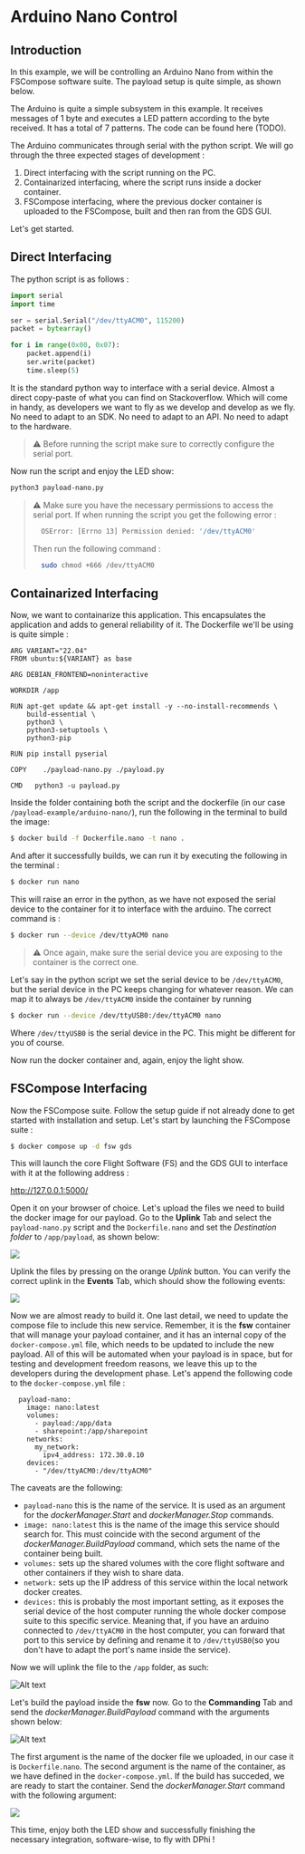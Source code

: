 # Arduino Nano Control

## Introduction 
In this example, we will be controlling an Arduino Nano from within the FSCompose software suite. The payload setup is quite simple, as shown below.

The Arduino is quite a simple subsystem in this example. It receives messages of 1 byte and executes a LED pattern according to the byte received. It has a total of 7 patterns. The code can be found here (TODO).

The Arduino communicates through serial with the python script. We will go through the three expected stages of development : 
1. Direct interfacing with the script running on the PC.
2. Containarized interfacing, where the script runs inside a docker container.
3. FSCompose interfacing, where the previous docker container is uploaded to the FSCompose, built and then ran from the GDS GUI.

Let's get started.

## Direct Interfacing

The python script is as follows :

```python
import serial
import time 

ser = serial.Serial("/dev/ttyACM0", 115200)
packet = bytearray()

for i in range(0x00, 0x07):
    packet.append(i)
    ser.write(packet)
    time.sleep(5)
```

It is the standard python way to interface with a serial device. Almost a direct copy-paste of what you can find on Stackoverflow. Which will come in handy, as developers we want to fly as we develop and develop as we fly. No need to adapt to an SDK. No need to adapt to an API. No need to adapt to the hardware. 

>⚠️ Before running the script make sure to correctly configure the serial port. 

Now run the script and enjoy the LED show: 

```bash
python3 payload-nano.py
```

>⚠️ Make sure you have the necessary permissions to access the serial port. If when running the script you get the following error : 
> ```bash
>   OSError: [Errno 13] Permission denied: '/dev/ttyACM0'
>```
> Then run the following command : 
> ```bash
>   sudo chmod +666 /dev/ttyACM0
>```


## Containarized Interfacing
Now, we want to containarize this application. This encapsulates the application and adds to general reliability of it. The Dockerfile we'll be using is quite simple : 

```docker
ARG VARIANT="22.04"
FROM ubuntu:${VARIANT} as base

ARG DEBIAN_FRONTEND=noninteractive

WORKDIR /app

RUN apt-get update && apt-get install -y --no-install-recommends \
    build-essential \
    python3 \
    python3-setuptools \
    python3-pip 

RUN pip install pyserial

COPY    ./payload-nano.py ./payload.py

CMD   python3 -u payload.py 
```

Inside the folder containing both the script and the dockerfile (in our case `/payload-example/arduino-nano/`), run the following in the terminal to build the image: 

```bash
$ docker build -f Dockerfile.nano -t nano .
```

And after it successfully builds, we can run it by executing the following in the terminal : 

```bash
$ docker run nano
```

This will raise an error in the python, as we have not exposed the serial device to the container for it to interface with the arduino. The correct command is : 

```bash
$ docker run --device /dev/ttyACM0 nano
```

>⚠️ Once again, make sure the serial device you are exposing to the container is the correct one. 

Let's say in the python script we set the serial device to be `/dev/ttyACM0`, but the serial device in the PC keeps changing for whatever reason. We can map it to always be `/dev/ttyACM0` inside the container by running 

```bash
$ docker run --device /dev/ttyUSB0:/dev/ttyACM0 nano
```

Where `/dev/ttyUSB0` is the serial device in the PC. This might be different for you of course.

Now run the docker container and, again, enjoy the light show.



## FSCompose Interfacing

Now the FSCompose suite. Follow the setup guide if not already done to get started with installation and setup. Let's start by launching the FSCompose suite : 

```bash 
$ docker compose up -d fsw gds
```

This will launch the core Flight Software (FS) and the GDS GUI to interface with it at the following address : 

http://127.0.0.1:5000/


Open it on your browser of choice. Let's upload the files we need to build the docker image for our payload. Go to the **Uplink** Tab and select the `payload-nano.py` script and the `Dockerfile.nano` and set the *Destination folder* to `/app/payload`, as shown below:

![](image.png)


Uplink the files by pressing on the orange *Uplink* button. You can verify the correct uplink in the **Events** Tab, which should show the following events: 

![](image-1.png)


Now we are almost ready to build it. One last detail, we need to update the compose file to include this new service. Remember, it is the **fsw** container that will manage your payload container, and it has an internal copy of the `docker-compose.yml` file, which needs to be updated to include the new payload. All of this will be automated when your payload is in space, but for testing and development freedom reasons, we leave this up to the developers during the development phase. Let's append the following code to the `docker-compose.yml` file : 

```docker
  payload-nano:
    image: nano:latest
    volumes:
      - payload:/app/data
      - sharepoint:/app/sharepoint
    networks:
      my_network:
        ipv4_address: 172.30.0.10
    devices:
      - "/dev/ttyACM0:/dev/ttyACM0"           
```

The caveats are the following: 
- `payload-nano` this is the name of the service. It is used as an argument for the *dockerManager.Start* and *dockerManager.Stop* commands.
- `image: nano:latest` this is the name of the image this service should search for. This must coincide with the second argument of the *dockerManager.BuildPayload* command, which sets the name of the container being built.
- `volumes:` sets up the shared volumes with the core flight software and other containers if they wish to share data.
- `network:` sets up the IP address of this service within the local network docker creates.
- `devices:` this is probably the most important setting, as it exposes the serial device of the host computer running the whole docker compose suite to this specific service. Meaning that, if you have an arduino connected to `/dev/ttyACM0` in the host computer, you can forward that port to this service by defining and rename it to `/dev/ttyUSB0`(so you don't have to adapt the port's name inside the service). 

Now we will uplink the file to the `/app` folder, as such: 

![Alt text](image-2.png)

Let's build the payload inside the **fsw** now. Go to the **Commanding** Tab and send the *dockerManager.BuildPayload* command with the arguments shown below:

![Alt text](image-4.png)

The first argument is the name of the docker file we uploaded, in our case it is `Dockerfile.nano`. The second argument is the name of the container, as we have defined in the `docker-compose.yml`. 
If the build has succeded, we are ready to start the container. Send the *dockerManager.Start* command with the following argument: 

![](image-5.png)

This time, enjoy both the LED show and successfully finishing the necessary integration, software-wise, to fly with DPhi !

